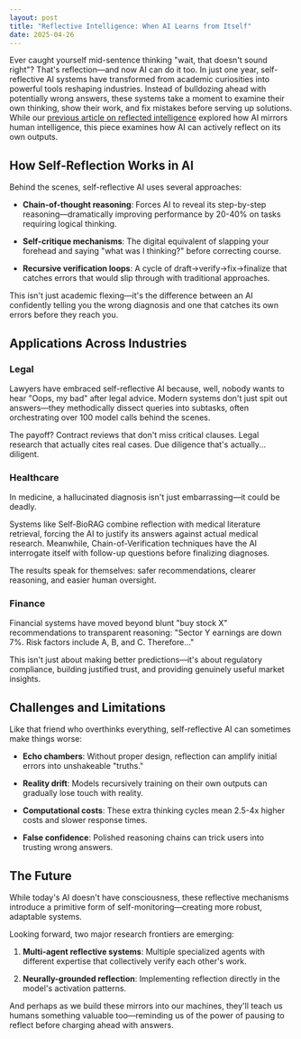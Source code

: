 ```yaml
---
layout: post
title: "Reflective Intelligence: When AI Learns from Itself"
date: 2025-04-26
---
```


Ever caught yourself mid-sentence thinking "wait, that doesn't sound right"? That's reflection—and now AI can do it too. In just one year, self-reflective AI systems have transformed from academic curiosities into powerful tools reshaping industries. Instead of bulldozing ahead with potentially wrong answers, these systems take a moment to examine their own thinking, show their work, and fix mistakes before serving up solutions. While our [previous article on reflected intelligence](/2025/04/23/reflected-intelligence-when-ai-holds-up-the-mirror/) explored how AI mirrors human intelligence, this piece examines how AI can actively reflect on its own outputs.

## How Self-Reflection Works in AI

Behind the scenes, self-reflective AI uses several approaches:

* **Chain-of-thought reasoning**: Forces AI to reveal its step-by-step reasoning—dramatically improving performance by 20-40% on tasks requiring logical thinking.

* **Self-critique mechanisms**: The digital equivalent of slapping your forehead and saying "what was I thinking?" before correcting course.

* **Recursive verification loops**: A cycle of draft→verify→fix→finalize that catches errors that would slip through with traditional approaches.

This isn't just academic flexing—it's the difference between an AI confidently telling you the wrong diagnosis and one that catches its own errors before they reach you.

## Applications Across Industries

### Legal

Lawyers have embraced self-reflective AI because, well, nobody wants to hear "Oops, my bad" after legal advice. Modern systems don't just spit out answers—they methodically dissect queries into subtasks, often orchestrating over 100 model calls behind the scenes.

The payoff? Contract reviews that don't miss critical clauses. Legal research that actually cites real cases. Due diligence that's actually... diligent.

### Healthcare

In medicine, a hallucinated diagnosis isn't just embarrassing—it could be deadly.

Systems like Self-BioRAG combine reflection with medical literature retrieval, forcing the AI to justify its answers against actual medical research. Meanwhile, Chain-of-Verification techniques have the AI interrogate itself with follow-up questions before finalizing diagnoses.

The results speak for themselves: safer recommendations, clearer reasoning, and easier human oversight.

### Finance

Financial systems have moved beyond blunt "buy stock X" recommendations to transparent reasoning: "Sector Y earnings are down 7%. Risk factors include A, B, and C. Therefore..."

This isn't just about making better predictions—it's about regulatory compliance, building justified trust, and providing genuinely useful market insights.

## Challenges and Limitations

Like that friend who overthinks everything, self-reflective AI can sometimes make things worse:

* **Echo chambers**: Without proper design, reflection can amplify initial errors into unshakeable "truths."

* **Reality drift**: Models recursively training on their own outputs can gradually lose touch with reality.

* **Computational costs**: These extra thinking cycles mean 2.5-4x higher costs and slower response times.

* **False confidence**: Polished reasoning chains can trick users into trusting wrong answers.

## The Future

While today's AI doesn't have consciousness, these reflective mechanisms introduce a primitive form of self-monitoring—creating more robust, adaptable systems.

Looking forward, two major research frontiers are emerging:

1. **Multi-agent reflective systems**: Multiple specialized agents with different expertise that collectively verify each other's work.

2. **Neurally-grounded reflection**: Implementing reflection directly in the model's activation patterns.

And perhaps as we build these mirrors into our machines, they'll teach us humans something valuable too—reminding us of the power of pausing to reflect before charging ahead with answers.
